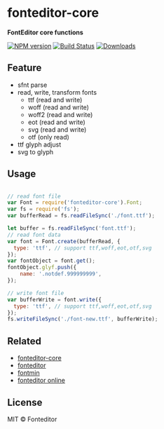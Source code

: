 # fonteditor-core

**FontEditor core functions**

[![NPM version][npm-image]][npm-url]
[![Build Status][travis-image]][travis-url]
[![Downloads][downloads-image]][npm-url]

## Feature

- sfnt parse
- read, write, transform fonts
  - ttf (read and write)
  - woff (read and write)
  - woff2 (read and write)
  - eot (read and write)
  - svg (read and write)
  - otf (only read)
- ttf glyph adjust
- svg to glyph

## Usage

```js

// read font file
var Font = require('fonteditor-core').Font;
var fs = require('fs');
var bufferRead = fs.readFileSync('./font.ttf');

let buffer = fs.readFileSync('font.ttf');
// read font data
var font = Font.create(bufferRead, {
  type: 'ttf', // support ttf,woff,eot,otf,svg
});
var fontObject = font.get();
fontObject.glyf.push({
    name: '.notdef.999999999',
});

// write font file
var bufferWrite = font.write({
  type: 'ttf', // support ttf,woff,eot,otf,svg
});
fs.writeFileSync('./font-new.ttf', bufferWrite);

```

## Related

- [fonteditor-core](https://github.com/kekee000/fonteditor-core)
- [fonteditor](https://github.com/ecomfe/fonteditor)
- [fontmin](https://github.com/ecomfe/fontmin)
- [fonteditor online](http://fontstore.baidu.com/editor)

## License

MIT © Fonteditor

[downloads-image]: http://img.shields.io/npm/dm/fonteditor-core.svg
[npm-url]: https://npmjs.org/package/fonteditor-core
[npm-image]: http://img.shields.io/npm/v/fonteditor-core.svg

[travis-url]: https://travis-ci.org/kekee000/fonteditor-core
[travis-image]: http://img.shields.io/travis/kekee000/fonteditor-core.svg
